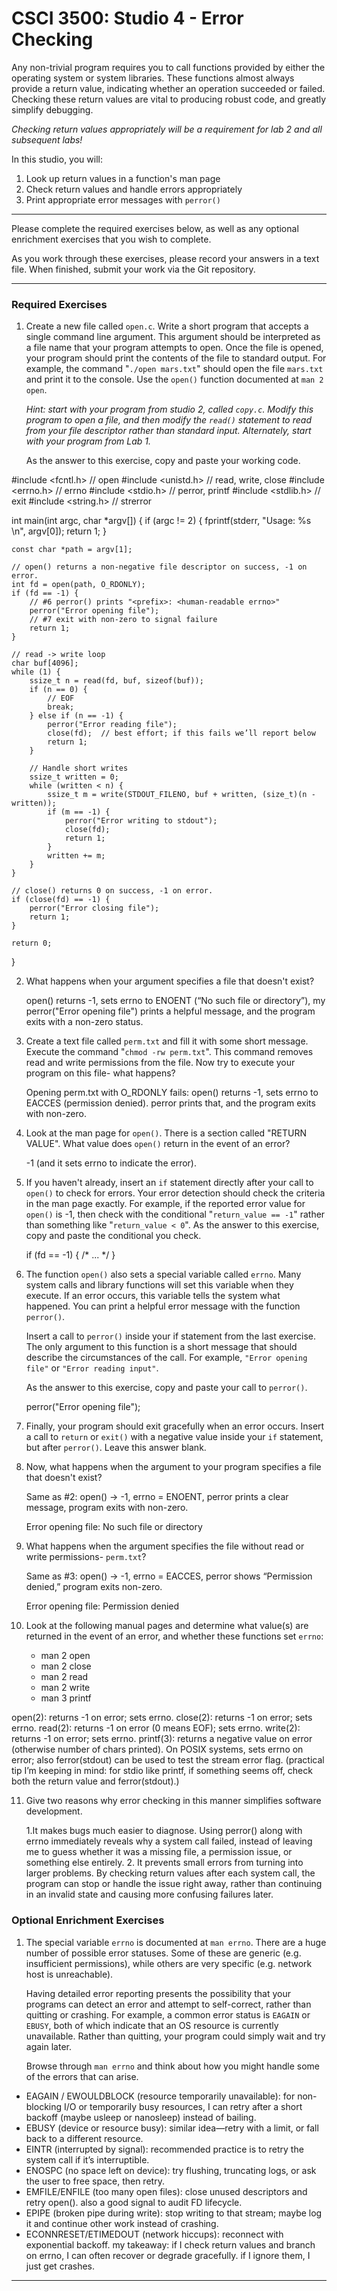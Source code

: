 # CSCI 3500: Studio 4 - Error Checking

Any non-trivial program requires you to call functions provided by
either the operating system or system libraries. These functions almost
always provide a return value, indicating whether an operation succeeded
or failed. Checking these return values are vital to producing robust
code, and greatly simplify debugging.

*Checking return values appropriately will be a requirement for lab 2
and all subsequent labs!*

In this studio, you will:

1.  Look up return values in a function\'s man page
2.  Check return values and handle errors appropriately
3.  Print appropriate error messages with `perror()`

------------------------------------------------------------------------

Please complete the required exercises below, as well as any optional
enrichment exercises that you wish to complete.

As you work through these exercises, please record your answers in a
text file. When finished, submit your work via the Git repository.

------------------------------------------------------------------------

### Required Exercises

1.  Create a new file called `open.c`. Write a short program that
    accepts a single command line argument. This argument should be
    interpreted as a file name that your program attempts to open. Once
    the file is opened, your program should print the contents of the
    file to standard output. For example, the command
    \"`./open mars.txt`\" should open the file `mars.txt` and print it
    to the console. Use the `open()` function documented at
    `man 2 open`.

    *Hint: start with your program from studio 2, called `copy.c`.
    Modify this program to open a file, and then modify the `read()`
    statement to read from your file descriptor rather than standard
    input. Alternately, start with your program from Lab 1.*

    As the answer to this exercise, copy and paste your working code.

#include <fcntl.h>      // open
#include <unistd.h>     // read, write, close
#include <errno.h>      // errno
#include <stdio.h>      // perror, printf
#include <stdlib.h>     // exit
#include <string.h>     // strerror

int main(int argc, char *argv[]) {
    if (argc != 2) {
        fprintf(stderr, "Usage: %s <filename>\n", argv[0]);
        return 1;
    }

    const char *path = argv[1];

    // open() returns a non-negative file descriptor on success, -1 on error.
    int fd = open(path, O_RDONLY);
    if (fd == -1) {
        // #6 perror() prints "<prefix>: <human-readable errno>"
        perror("Error opening file");
        // #7 exit with non-zero to signal failure
        return 1;
    }

    // read -> write loop
    char buf[4096];
    while (1) {
        ssize_t n = read(fd, buf, sizeof(buf));
        if (n == 0) {
            // EOF
            break;
        } else if (n == -1) {
            perror("Error reading file");
            close(fd);  // best effort; if this fails we’ll report below
            return 1;
        }

        // Handle short writes
        ssize_t written = 0;
        while (written < n) {
            ssize_t m = write(STDOUT_FILENO, buf + written, (size_t)(n - written));
            if (m == -1) {
                perror("Error writing to stdout");
                close(fd);
                return 1;
            }
            written += m;
        }
    }

    // close() returns 0 on success, -1 on error.
    if (close(fd) == -1) {
        perror("Error closing file");
        return 1;
    }

    return 0;
}

2.  What happens when your argument specifies a file that doesn\'t
    exist?

    open() returns -1, sets errno to ENOENT (“No such file or directory”), my perror("Error opening file") prints a helpful message, and the program exits with a non-zero status.

3.  Create a text file called `perm.txt` and fill it with some short
    message. Execute the command \"`chmod -rw perm.txt`\". This command
    removes read and write permissions from the file. Now try to execute
    your program on this file- what happens?

    Opening perm.txt with O_RDONLY fails: open() returns -1, sets errno to EACCES (permission denied). perror prints that, and the program exits with non-zero.

4.  Look at the man page for `open()`. There is a
    section called \"RETURN VALUE\". What value does `open()` return in
    the event of an error?

    -1 (and it sets errno to indicate the error).

5.  If you haven\'t already, insert an `if` statement directly after
    your call to `open()` to check for errors. Your error detection
    should check the criteria in the man page exactly. For example, if
    the reported error value for `open()` is -1, then check with the
    conditional \"`return_value == -1`\" rather than something like
    \"`return_value < 0`\". As the answer to this exercise, copy and
    paste the conditional you check.

    if (fd == -1) {
    /* ... */
}

6.  The function `open()` also sets a special variable called `errno`.
    Many system calls and library functions will set this variable when
    they execute. If an error occurs, this variable tells the system
    what happened. You can print a helpful error message with the
    function `perror()`.

    Insert a call to `perror()` inside your if statement from the last
    exercise. The only argument to this function is a short message that
    should describe the circumstances of the call. For example,
    `"Error opening file"` or `"Error reading input"`.

    As the answer to this exercise, copy and paste your call to
    `perror()`.

    perror("Error opening file");

7.  Finally, your program should exit gracefully when an error occurs.
    Insert a call to `return` or `exit()` with a negative value inside
    your `if` statement, but after `perror()`. Leave this answer blank.

8.  Now, what happens when the argument to your program specifies a file
    that doesn\'t exist?

    Same as #2: open() → -1, errno = ENOENT, perror prints a clear message, program exits with non-zero.

    Error opening file: No such file or directory

9. What happens when the argument specifies the file without read or
    write permissions- `perm.txt`?

    Same as #3: open() → -1, errno = EACCES, perror shows “Permission denied,” program exits non-zero.

    Error opening file: Permission denied

10. Look at the following manual pages and determine what value(s) are
    returned in the event of an error, and whether these functions set
    `errno`:
    -   man 2 open
    -   man 2 close
    -   man 2 read
    -   man 2 write
    -   man 3 printf

open(2): returns -1 on error; sets errno.
close(2): returns -1 on error; sets errno.
read(2): returns -1 on error (0 means EOF); sets errno.
write(2): returns -1 on error; sets errno.
printf(3): returns a negative value on error (otherwise number of chars printed). On POSIX systems, sets errno on error; also ferror(stdout) can be used to test the stream error flag.
(practical tip I’m keeping in mind: for stdio like printf, if something seems off, check both the return value and ferror(stdout).)

11. Give two reasons why error checking in this manner simplifies
    software development.

    1.It makes bugs much easier to diagnose. Using perror() along with errno immediately reveals why a system call failed, instead of leaving me to guess whether it was a missing file, a permission issue, or something else entirely.
    2. It prevents small errors from turning into larger problems. By checking return values after each system call, the program can stop or handle the issue right away, rather than continuing in an invalid state and causing more confusing failures later.

### Optional Enrichment Exercises

1.  The special variable `errno` is documented at `man errno`. There are
    a huge number of possible error statuses. Some of these are generic
    (e.g. insufficient permissions), while others are very specific
    (e.g. network host is unreachable).

    Having detailed error reporting presents the possibility that your
    programs can detect an error and attempt to self-correct, rather
    than quitting or crashing. For example, a common error status is
    `EAGAIN` or `EBUSY`, both of which indicate that an OS resource is
    currently unavailable. Rather than quitting, your program could
    simply wait and try again later.

    Browse through `man errno` and think about how you might handle some
    of the errors that can arise.

- EAGAIN / EWOULDBLOCK (resource temporarily unavailable): for non-blocking I/O or temporarily busy resources, I can retry after a short backoff (maybe usleep or nanosleep) instead of bailing.
- EBUSY (device or resource busy): similar idea—retry with a limit, or fall back to a different resource.
- EINTR (interrupted by signal): recommended practice is to retry the system call if it’s interruptible.
- ENOSPC (no space left on device): try flushing, truncating logs, or ask the user to free space, then retry.
- EMFILE/ENFILE (too many open files): close unused descriptors and retry open(). also a good signal to audit FD lifecycle.
- EPIPE (broken pipe during write): stop writing to that stream; maybe log it and continue other work instead of crashing.
- ECONNRESET/ETIMEDOUT (network hiccups): reconnect with exponential backoff.
my takeaway: if I check return values and branch on errno, I can often recover or degrade gracefully. if I ignore them, I just get crashes.

------------------------------------------------------------------------
